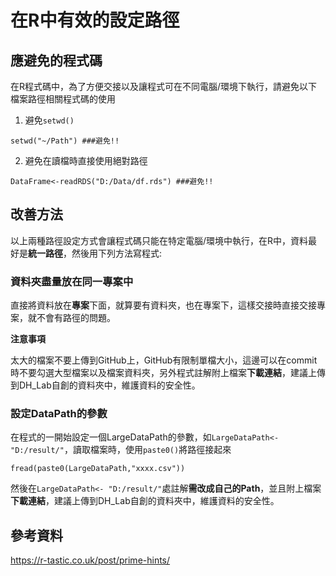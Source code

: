 # 在R中有效的設定路徑

## 應避免的程式碼
在R程式碼中，為了方便交接以及讓程式可在不同電腦/環境下執行，請避免以下檔案路徑相關程式碼的使用

1. 避免`setwd()`
```
setwd("~/Path") ###避免!!
```

2. 避免在讀檔時直接使用絕對路徑
```
DataFrame<-readRDS("D:/Data/df.rds") ###避免!!
```

## 改善方法
以上兩種路徑設定方式會讓程式碼只能在特定電腦/環境中執行，在R中，資料最好是**統一路徑**，然後用下列方法寫程式:

### 資料夾盡量放在同一專案中

直接將資料放在**專案**下面，就算要有資料夾，也在專案下，這樣交接時直接交接專案，就不會有路徑的問題。

**注意事項**

太大的檔案不要上傳到GitHub上，GitHub有限制單檔大小，這邊可以在commit時不要勾選大型檔案以及檔案資料夾，另外程式註解附上檔案**下載連結**，建議上傳到DH_Lab自創的資料夾中，維護資料的安全性。

### 設定DataPath的參數

在程式的一開始設定一個LargeDataPath的參數，如`LargeDataPath<-"D:/result/"`，讀取檔案時，使用`paste0()`將路徑接起來
```
fread(paste0(LargeDataPath,"xxxx.csv"))
```

然後在`LargeDataPath<- "D:/result/"`處註解**需改成自己的Path**，並且附上檔案**下載連結**，建議上傳到DH_Lab自創的資料夾中，維護資料的安全性。

## 參考資料

https://r-tastic.co.uk/post/prime-hints/

